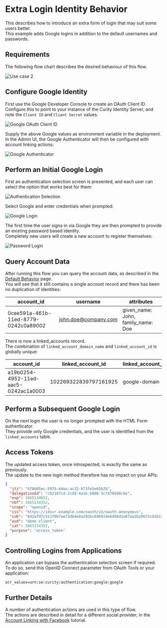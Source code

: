# Extra Login Identity Behavior

This describes how to introduce an extra form of login that may suit some users better.\
This example adds Google logins in addition to the default usernames and passwords.

## Requirements

The following flow chart describes the desired behaviour of this flow.

![Use case 2](../images/2-extra-login-behavior/flow.png)

## Configure Google Identity

First use the Google Developer Console to create an OAuth Client ID.\
Configure this to point to your instance of the Curity Identity Server, and note the `Client ID` and `Client Secret` values.

![Google OAuth Client ID](../images/2-extra-login-behavior/google-oauth-client-id.jpg)

Supply the above Google values as environment variable in the deployment.\
In the Admin UI, the Google Authenticator will then be configured with account linking actions:

![Google Authenticator](../images/2-extra-login-behavior/google-authenticator.jpg)

## Perform an Initial Google Login

First an authentication selection screen is presented, and each user can select the option that works best for them:

![Authentication Selection](../images/2-extra-login-behavior/authentication-selection.jpg)

Select Google and enter credentials when prompted:

![Google Login](../images/2-extra-login-behavior/google-login.jpg)

The first time the user signs in via Google they are then prompted to provide an existing password based identity.\
Completely new users will create a new account to register themselves:

![Password Login](../images/1-default-behavior/initial-login.jpg)

## Query Account Data

After running this flow you can query the account data, as described in the [Default Behavior](./1-default-behavior.md) page.\
You will see that it still contains a single account record and there has been no duplication of identities:

| account_id | username | attributes |
| ---------- | -------- | ----- |
| 0cee591a-461b-11ed-8779-0242c0a89002 | john.doe@company.com | given_name: John, family_name: Doe |

There is now a linked_accounts record.\
The combination of `linked_account_domain_name` and `linked_account_id` is globally unique:

| account_id | linked_account_id | linked_account_domain_name | linking_account_manager |
| ---------- | ----------------- | -------------------------- | ----------------------- |
| a19b0254-4952-11ed-aac5-0242ac1a0003 | 102269322839797161925 | google-domain | default-account-manager |

## Perform a Subsequent Google Login

On the next login the user is no longer prompted with the HTML Form authenticator.\
They provide only Google credentials, and the user is identified from the `linked_accounts` table.

## Access Tokens

The updated access token, once introspected, is exactly the same as previously.\
The update to the new login method therefore has no impact on your APIs:

```json
{
  "jti": "678605ec-5979-4dea-ac32-673fe5e65b2b",
  "delegationId": "c02167cd-2cdd-4a1b-b806-3c7476568c6e",
  "exp": 1665134652,
  "nbf": 1665134352,
  "scope": "openid",
  "iss": "https://idsvr.example.com/oauth/v2/oauth-anonymous",
  "sub": "642a797c311f0b7aef3db4e0a292bc69b924e6496d1e87aa3b28672c01611da7",
  "aud": "demo-client",
  "iat": 1665134352,
  "purpose": "access_token"
}
```

## Controlling Logins from Applications

An application can bypass the authentication selection screen if required.\
To do so, send this OpenID Connect parameter from OAuth Tools or your application:

```text
acr_values=urn:se:curity:authentication:google:google
```

## Further Details

A number of authentication actions are used in this type of flow.\
The actions are described in detail for a different social provider, in the [Account Linking with Facebook](https://curity.io/resources/learn/account-linking-with-facebook/) tutorial.
